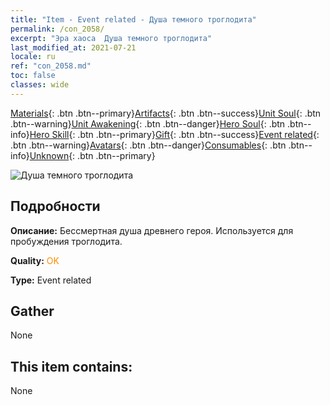 ```yaml
---
title: "Item - Event related - Душа темного троглодита"
permalink: /con_2058/
excerpt: "Эра хаоса  Душа темного троглодита"
last_modified_at: 2021-07-21
locale: ru
ref: "con_2058.md"
toc: false
classes: wide
---
```

 [Materials](/ItemsRU/){: .btn .btn--primary}[Artifacts](/ItemsRU/Artifacts/){: .btn .btn--success}[Unit Soul](/ItemsRU/UnitSoul/){: .btn .btn--warning}[Unit Awakening](/ItemsRU/UnitAwakening/){: .btn .btn--danger}[Hero Soul](/ItemsRU/HeroSoul/){: .btn .btn--info}[Hero Skill](/ItemsRU/HeroSkill/){: .btn .btn--primary}[Gift](/ItemsRU/Gift/){: .btn .btn--success}[Event related](/ItemsRU/Events/){: .btn .btn--warning}[Avatars](/ItemsRU/Avatars/){: .btn .btn--danger}[Consumables](/ItemsRU/Consumables/){: .btn .btn--info}[Unknown](/ItemsRU/Unknown/){: .btn .btn--primary}

 ![Душа темного троглодита](/images/t/juexing_701.jpg)

## Подробности
 **Описание:** Бессмертная душа древнего героя. Используется для пробуждения троглодита.

 **Quality:** <span style="color: #FF8C00">OK</span>

 **Type:** Event related

## Gather

  None

## This item contains:

  None

